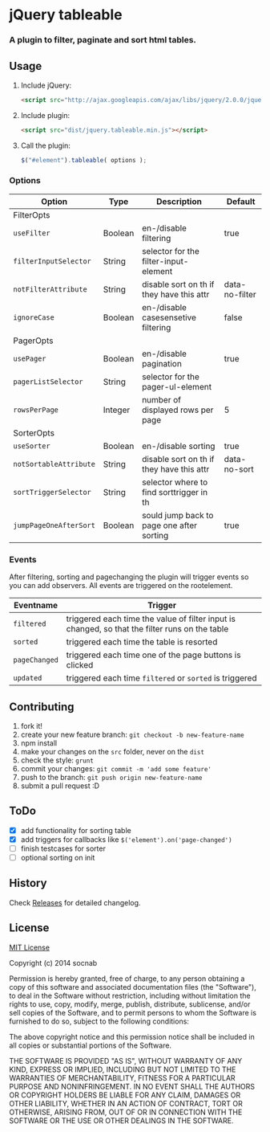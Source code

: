 # jQuery tableable

### A plugin to filter, paginate and sort html tables.

## Usage

1. Include jQuery:

    ```html
    <script src="http://ajax.googleapis.com/ajax/libs/jquery/2.0.0/jquery.min.js"></script>
    ```

2. Include plugin:

    ```html
    <script src="dist/jquery.tableable.min.js"></script>
    ```

3. Call the plugin:

    ```javascript
    $("#element").tableable( options );
    ```

### Options

| Option                 | Type    | Description                               | Default        |
| ---------------------- | ------- | ----------------------------------------- | -------------- |
|FilterOpts||||
| `useFilter`            | Boolean | en-/disable filtering                     | true           |
| `filterInputSelector`  | String  | selector for the filter-input-element     |                |
| `notFilterAttribute`   | String  | disable sort on th if they have this attr | data-no-filter |
| `ignoreCase`           | Boolean | en-/disable casesensetive filtering       | false          |
|PagerOpts||||
| `usePager`             | Boolean | en-/disable pagination                    | true           |
| `pagerListSelector`    | String  | selector for the pager-ul-element         |                |
| `rowsPerPage`          | Integer | number of displayed rows per page         | 5              |
|SorterOpts||||
| `useSorter`            | Boolean | en-/disable sorting                       | true           |
| `notSortableAttribute` | String  | disable sort on th if they have this attr | data-no-sort   |
| `sortTriggerSelector`  | String  | selector where to find sorttrigger in th  |                |
| `jumpPageOneAfterSort` | Boolean | sould jump back to page one after sorting | true           |

### Events

After filtering, sorting and pagechanging the plugin will trigger events so you can add observers. All events are triggered on the rootelement.

| Eventname     | Trigger                                                                                        |
| ------------- | ---------------------------------------------------------------------------------------------- |
| `filtered`    | triggered each time the value of filter input is changed, so that the filter runs on the table |
| `sorted`      | triggered each time the table is resorted                                                      |
| `pageChanged` | triggered each time one of the page buttons is clicked                                         |
| `updated`     | triggered each time `filtered` or `sorted` is triggered                                        |


## Contributing

1. fork it!
2. create your new feature branch: `git checkout -b new-feature-name`
3. npm install
4. make your changes on the `src` folder, never on the `dist`
5. check the style: `grunt`
6. commit your changes: `git commit -m 'add some feature'`
7. push to the branch: `git push origin new-feature-name`
8. submit a pull request :D

## ToDo

- [x] add functionality for sorting table
- [x] add triggers for callbacks like `$('element').on('page-changed')`
- [ ] finish testcases for sorter
- [ ] optional sorting on init

## History

Check [Releases](https://github.com/socnab/tableable/releases) for detailed changelog.

## License

[MIT License](http://opensource.org/licenses/MIT)

Copyright (c) 2014 socnab

Permission is hereby granted, free of charge, to any person obtaining a copy
of this software and associated documentation files (the "Software"), to deal
in the Software without restriction, including without limitation the rights
to use, copy, modify, merge, publish, distribute, sublicense, and/or sell
copies of the Software, and to permit persons to whom the Software is
furnished to do so, subject to the following conditions:

The above copyright notice and this permission notice shall be included in
all copies or substantial portions of the Software.

THE SOFTWARE IS PROVIDED "AS IS", WITHOUT WARRANTY OF ANY KIND, EXPRESS OR
IMPLIED, INCLUDING BUT NOT LIMITED TO THE WARRANTIES OF MERCHANTABILITY,
FITNESS FOR A PARTICULAR PURPOSE AND NONINFRINGEMENT. IN NO EVENT SHALL THE
AUTHORS OR COPYRIGHT HOLDERS BE LIABLE FOR ANY CLAIM, DAMAGES OR OTHER
LIABILITY, WHETHER IN AN ACTION OF CONTRACT, TORT OR OTHERWISE, ARISING FROM,
OUT OF OR IN CONNECTION WITH THE SOFTWARE OR THE USE OR OTHER DEALINGS IN
THE SOFTWARE.

